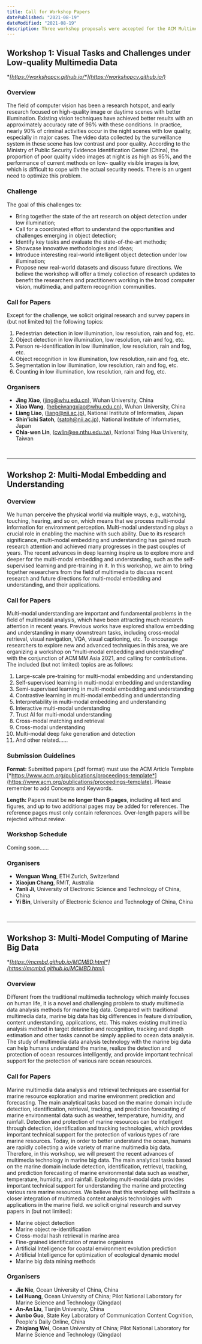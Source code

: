 ```yaml
---
title: Call for Workshop Papers
datePublished: "2021-08-19"
dateModified: "2021-08-19"
description: Three workshop proposals were accepted for the ACM Multimedia Asia 2021 edition.
---
```



## Workshop 1: Visual Tasks and Challenges under Low-quality Multimedia Data

**[*https://workshopcv.github.io/*](https://workshopcv.github.io/)**

### Overview

The field of computer vision has been a research hotspot, and early research focused on high-quality image or daytime scenes with better illumination. Existing vision techniques have achieved better results with an approximately accuracy rate of 96% with these conditions. In practice, nearly 90% of criminal activities occur in the night scenes with low quality, especially in major cases. The video data collected by the surveillance system in these scene has low contrast and poor quality. According to the Ministry of Public Security Evidence Identification Center (China), the proportion of poor quality video images at night is as high as 95%, and the performance of current methods on low- quality visible images is low, which is difficult to cope with the actual security needs. There is an urgent need to optimize this problem. 

### Challenge

The goal of this challenges to:

- Bring together the state of the art research on object detection under low illumination;
- Call for a coordinated effort to understand the opportunities and challenges emerging in object detection;
- Identify key tasks and evaluate the state-of-the-art methods;
- Showcase innovative methodologies and ideas;
- Introduce interesting real-world intelligent object detection under low illumination;
- Propose new real-world datasets and discuss future directions. We believe the workshop will offer a timely collection of research updates to benefit the researchers and practitioners working in the broad computer vision, multimedia, and pattern recognition communities.


### Call for Papers

Except for the challenge, we solicit original research and survey papers in (but not limited to) the following topics:
1) Pedestrian detection in low illumination, low resolution, rain and fog, etc.
2) Object detection in low illumination, low resolution, rain and fog, etc.
3) Person re-identification in low illumination, low resolution, rain and fog, etc.
4) Object recognition in low illumination, low resolution, rain and fog, etc.
5) Segmentation in low illumination, low resolution, rain and fog, etc.
6) Counting in low illumination, low resolution, rain and fog, etc.

<!-- ### Important Dates

-	Release of Training Date: **10 August, 2021.**
-	Release of Validation Date:	**10 September, 2021.**
-	Release of Test Date: **24 September, 2021.**
-	Result Submission Close: **8 October, 2021.**
-	Workshop Paper Submission: **18 October, 2021.**
-	Workshop Notification: **1 November, 2021.** -->

### Organisers
- **Jing Xiao**, ([jing@whu.edu.cn](mailto:jing@whu.edu.cn)), Wuhan University, China 
- **Xiao Wang**, ([hebeiwangxiao@whu.edu.cn](mailto:hebeiwangxiao@whu.edu.cn)), Wuhan University, China 
- **Liang Liao**, ([liang@nii.ac.jp](mailto:liang@nii.ac.jp)), National Institute of Informaties, Japan 
- **Shin'ichi Satoh**, ([satoh@nii.ac.jp](mailto:satoh@nii.ac.jp)), National Institute of Informaties, Japan 
- **Chia-wen Lin**, ([cwlin@ee.nthu.edu.tw](mailto:cwlin@ee.nthu.edu.tw)), National Tsing Hua University, Taiwan 


&nbsp;
***

## Workshop 2: Multi-Modal Embedding and Understanding 

### Overview
We human perceive the physical world via multiple ways, e.g., watching, touching, hearing, and so on, which means that we process multi-modal information for environment perception. Multi-modal understanding plays a crucial role in enabling the machine with such ability. Due to its research significance, multi-modal embedding and understanding has gained much research attention and achieved many progresses in the past couples of years. The recent advances in deep learning inspire us to explore more and deeper for the multi-modal embedding and understanding, such as the self-supervised learning and pre-training in it. In this workshop, we aim to bring together researchers from the field of multimedia to discuss recent research and future directions for multi-modal embedding and understanding, and their applications.

### Call for Papers

Multi-modal understanding are important and fundamental problems in the field of multimodal analysis, which have been attracting much research attention in recent years. Previous works have explored shallow embedding and understanding in many downstream tasks, including cross-modal retrieval, visual navigation, VQA, visual captioning, etc. To encourage researchers to explore new and advanced techniques in this area, we are organizing a workshop on “multi-modal embedding and understanding” with the conjunction of ACM MM Asia 2021, and calling for contributions. The included (but not limited) topics are as follows:
1)	 Large-scale pre-training for multi-modal embedding and understanding
2)	 Self-supervised learning in multi-modal embedding and understanding
3)	 Semi-supervised learning in multi-modal embedding and understanding
4)	 Contrastive learning in multi-modal embedding and understanding
5)	 Interpretability in multi-modal embedding and understanding
6) 	 Interactive multi-modal understanding
7)	 Trust AI for multi-modal understanding
8)	 Cross-modal matching and retrieval
9)	 Cross-modal understanding
10)  Multi-modal deep fake generation and detection
11)	 And other related……

### Submission Guidelines
**Format:** Submitted papers (.pdf format) must use the ACM Article Template [*https://www.acm.org/publications/proceedings-template*](https://www.acm.org/publications/proceedings-template). Please remember to add Concepts and Keywords.

**Length:** Papers must be **no longer than 6 pages**, including all text and figures, and up to two additional pages may be added for references. The reference pages must only contain references. Over-length papers will be rejected without review.

### Workshop Schedule
Coming soon……

<!-- ### Important dates
- Paper Submission Deadline: **13 October, 2021.**
- Notifications of Acceptance: **3 November, 2021.**
- Camera-ready Submission: **10 November, 2021.** -->

### Organisers
- **Wenguan Wang**, ETH Zurich, Switzerland
- **Xiaojun Chang**, RMIT, Australia
- **Yanli Ji**, University of Electronic Science and Technology of China, China
- **Yi Bin**, University of Electronic Science and Technology of China, China

&nbsp;
***
## Workshop 3: Multi-Model Computing of Marine Big Data

**[*https://mcmbd.github.io/MCMBD.html*](https://mcmbd.github.io/MCMBD.html)**

### Overview
Different from the traditional multimedia technology which mainly focuses on human life, it is a novel and challenging problem to study multimedia data analysis methods for marine big data. Compared with traditional multimedia data, marine big data has big differences in feature distribution, content understanding, applications, etc. This makes existing multimedia analysis method in target detection and recognition, tracking and depth estimation and other tasks cannot be simply applied to ocean data analysis. The study of multimedia data analysis technology with the marine big data can help humans understand the marine, realize the detection and protection of ocean resources intelligently, and provide important technical support for the protection of various rare ocean resources. 

### Call for Papers
Marine multimedia data analysis and retrieval techniques are essential for marine resource exploration and marine environment prediction and forecasting. The main analytical tasks based on the marine domain include detection, identification, retrieval, tracking, and prediction forecasting of marine environmental data such as weather, temperature, humidity, and rainfall. Detection and protection of marine resources can be intelligent through detection, identification and tracking technologies, which provides important technical support for the protection of various types of rare marine resources. Today, in order to better understand the ocean, humans are rapidly collecting a wide variety of marine multimedia big data. Therefore, in this workshop, we will present the recent advances of multimedia technology in marine big data. The main analytical tasks based on the marine domain include detection, identification, retrieval, tracking, and prediction forecasting of marine environmental data such as weather, temperature, humidity, and rainfall. Exploring multi-modal data provides important technical support for understanding the marine and protecting various rare marine resources. We believe that this workshop will facilitate a closer integration of multimedia content analysis technologies with applications in the marine field. we solicit original research and survey papers in (but not limited):

 -   Marine object detection
 -   Marine object re-identification
 -   Cross-modal hash retrieval in marine area
 -   Fine-grained identification of marine organisms
 -   Artificial Intelligence for coastal environment evolution prediction
 -   Artificial Intelligence for optimization of ecological dynamic model
 -   Marine big data mining methods

 <!-- ### Important Dates

 -   Submission Deadline: **15 October, 2021.**
 -   Notifications of Acceptance: **15 November, 2021.**
 -   Camera ready Submission: **20 November, 2021.** -->


 ### Organisers
 - **Jie Nie**, Ocean University of China, China
 - **Lei Huang**, Ocean University of China; Pilot National Laboratory for Marine Science and Technology (Qingdao)
 - **An-An Liu**, Tianjin University, China
 - **Junbo Guo**, State Key Laboratory of Communication Content Cognition, People's Daily Online, China
 - **Zhiqiang Wei**, Ocean University of China; Pilot National Laboratory for Marine Science and Technology (Qingdao)










